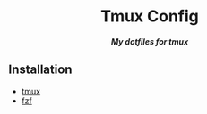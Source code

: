 <div align="center">

# Tmux Config

##### My dotfiles for tmux

</div>

## Installation

* [tmux](https://github.com/tmux/tmux)
* [fzf](https://github.com/junegunn/fzf)
